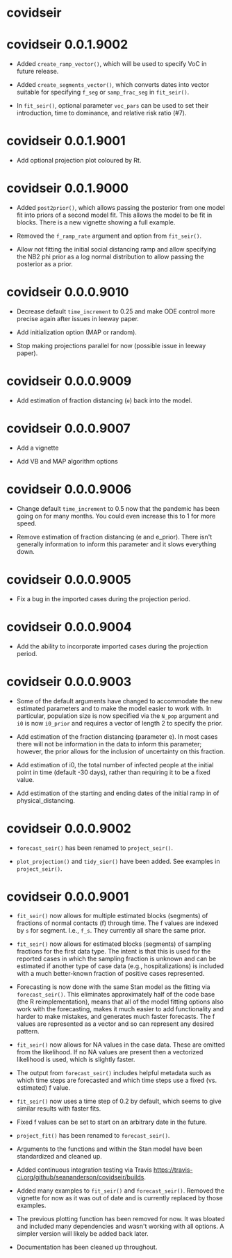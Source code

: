 # covidseir

# covidseir 0.0.1.9002

* Added `create_ramp_vector()`, which will be used to specify VoC in future
  release.

* Added `create_segments_vector()`, which converts dates into vector suitable
  for specifying `f_seg` or `samp_frac_seg` in `fit_seir()`.

* In `fit_seir()`, optional parameter `voc_pars` can be used to set
  their introduction, time to dominance, and relative risk ratio (#7).

# covidseir 0.0.1.9001

* Add optional projection plot coloured by Rt.

# covidseir 0.0.1.9000

* Added `post2prior()`, which allows passing the posterior from one model fit
  into priors of a second model fit. This allows the model to be fit in blocks.
  There is a new vignette showing a full example.

* Removed the `f_ramp_rate` argument and option from `fit_seir()`.

* Allow not fitting the initial social distancing ramp and allow specifying the
  NB2 phi prior as a log normal distribution to allow passing the posterior as a
  prior.

# covidseir 0.0.0.9010

* Decrease default `time_increment` to 0.25 and make ODE control
  more precise again after issues in leeway paper.

* Add initialization option (MAP or random).

* Stop making projections parallel for now (possible issue in leeway paper).

# covidseir 0.0.0.9009

* Add estimation of fraction distancing (`e`) back into the model.

# covidseir 0.0.0.9007

* Add a vignette

* Add VB and MAP algorithm options

# covidseir 0.0.0.9006

* Change default `time_increment` to 0.5 now that the pandemic
  has been going on for many months. You could even increase this
  to 1 for more speed.

* Remove estimation of fraction distancing (e and e_prior). There isn't
  generally information to inform this parameter and it slows everything down.

# covidseir 0.0.0.9005

* Fix a bug in the imported cases during the projection period.

# covidseir 0.0.0.9004

* Add the ability to incorporate imported cases during the projection period.

# covidseir 0.0.0.9003

* Some of the default arguments have changed to accommodate the new
  estimated parameters and to make the model easier to work with. In particular,
  population size is now specified via the `N_pop` argument and `i0` is now
  `i0_prior` and requires a vector of length 2 to specify the prior.

* Add estimation of the fraction distancing (parameter e). In most cases there
  will not be information in the data to inform this parameter; however,
  the prior allows for the inclusion of uncertainty on this fraction.

* Add estimation of i0, the total number of infected people at the initial
  point in time (default -30 days), rather than requiring it to be a fixed value.

* Add estimation of the starting and ending dates of the initial ramp in of
  physical_distancing.

# covidseir 0.0.0.9002

* `forecast_seir()` has been renamed to `project_seir()`.

* `plot_projection()` and `tidy_sier()` have been added. See examples
  in `project_seir()`.

# covidseir 0.0.0.9001

* `fit_seir()` now allows for multiple estimated blocks (segments) of fractions
  of normal contacts (f) through time. The f values are indexed by `s` for
  segment. I.e., `f_s`. They currently all share the same prior.

* `fit_seir()` now allows for estimated blocks (segments) of sampling fractions
  for the first data type. The intent is that this is used for the reported
  cases in which the sampling fraction is unknown and can be estimated if
  another type of case data (e.g., hospitalizations) is included with a much
  better-known fraction of positive cases represented.

* Forecasting is now done with the same Stan model as the fitting via
  `forecast_seir()`. This eliminates approximately half of the code base (the
  R reimplementation), means that all of the model fitting options also work
  with the forecasting, makes it much easier to add functionality and harder to
  make mistakes, and generates much faster forecasts. The f values are
  represented as a vector and so can represent any desired pattern.

* `fit_seir()` now allows for NA values in the case data. These are omitted
  from the likelihood. If no NA values are present then a vectorized likelihood
  is used, which is slightly faster.

* The output from `forecast_seir()` includes helpful metadata such as which
  time steps are forecasted and which time steps use a fixed (vs. estimated)
  f value.

* `fit_seir()` now uses a time step of 0.2 by default, which seems to give
  similar results with faster fits.

* Fixed f values can be set to start on an arbitrary date in the future.

* `project_fit()` has been renamed to `forecast_seir()`.

* Arguments to the functions and within the Stan model have been standardized
  and cleaned up.

* Added continuous integration testing via Travis
  <https://travis-ci.org/github/seananderson/covidseir/builds>.

* Added many examples to `fit_seir()` and `forecast_seir()`. Removed the
  vignette for now as it was out of date and is currently replaced by those
  examples.

* The previous plotting function has been removed for now. It was bloated and
  included many dependencies and wasn't working with all options. A simpler
  version will likely be added back later.

* Documentation has been cleaned up throughout.


